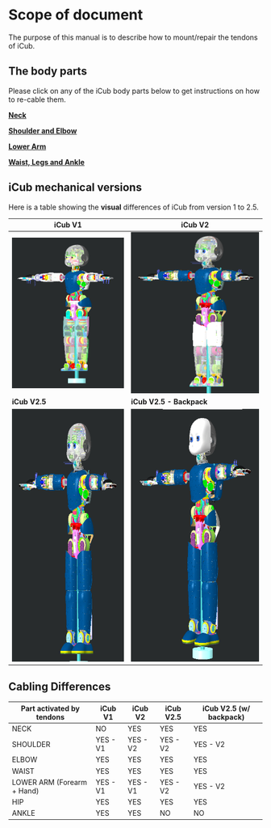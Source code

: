 # Scope of document

The purpose of this manual is to describe how to mount/repair the tendons of iCub.

## The body parts

Please click on any of the iCub body parts below to get instructions on how to re-cable them.

[**Neck**](neck.md)

[**Shoulder and Elbow**](shoulder_elbow.md)

[**Lower Arm**](lower_arm.md)

[**Waist, Legs and Ankle**](waist_legs.md)



## iCub mechanical versions

Here is a table showing the **visual** differences of iCub from version 1 to 2.5.

| iCub V1                                                      | iCub V2                                                      |
| ------------------------------------------------------------ | ------------------------------------------------------------ |
| <img src="./img/index/iCubV1.png" heigth="500px" width=auto> | <img src="./img/index/iCubV2.png" heigth="500px" width=auto> |
| **iCub V2.5**                                                | **iCub V2.5 - Backpack**                                     |
| <img src="img/index/iCubV2_5.png" height="500px" width=auto> | <img src="img/index/iCubV2_5_BP.png" height="500px" width=auto> |



## Cabling Differences

| Part activated by tendons  | iCub V1  | iCub V2  | iCub V2.5 | iCub V2.5 (w/ backpack) |
| -------------------------- | -------- | -------- | --------- | -------------------- |
| NECK                       | NO       | YES      | YES       | YES                  |
| SHOULDER                   | YES - V1 | YES - V2 | YES - V2  | YES - V2             |
| ELBOW                      | YES      | YES      | YES       | YES                  |
| WAIST                      | YES      | YES      | YES       | YES                  |
| LOWER ARM (Forearm + Hand) | YES - V1 | YES - V1 | YES - V2  | YES - V2             |
| HIP                        | YES      | YES      | YES       | YES                  |
| ANKLE                      | YES      | YES      | NO        | NO                   |

